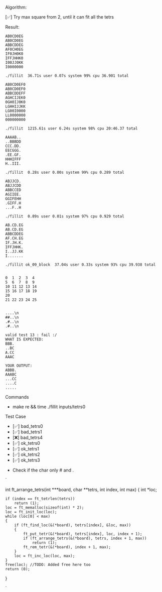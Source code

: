 Algorithm:

[✅] Try max square from 2, until it can fit all the tetrs

Result:

```
AB0CD0EG
AB0CD0EG
ABBCDDEG
AF0CH0EG
IF0JH0K0
IFFJHHK0
I00JJ0KK
I0000000

./fillit  36.71s user 0.07s system 99% cpu 36.901 total

AB0CD0EF0
AB0CD0EF0
ABBCDDEFF
AGHCIJEK0
0GH0IJ0K0
LGHHIJJKK
LG00I0000
LL0000000
000000000

./fillit  1215.61s user 6.24s system 98% cpu 20:46.37 total

AAAAB..
..BBBDD
CCC.DD.
EECGGG.
.EE.GF.
HHHIFFF
H..III.

./fillit  0.28s user 0.00s system 99% cpu 0.289 total

ABJJCD.
ABJJCDD
ABBCCED
AGIIEE.
GGIFEHH
.GIFF.H
...F..H

./fillit  0.89s user 0.01s system 97% cpu 0.929 total

AB.CD.EG
AB.CD.EG
ABBCDDEG
AF.CH.EG
IF.JH.K.
IFFJHHK.
I..JJ.KK
I.......

./fillit ok_09_block  37.04s user 0.33s system 93% cpu 39.938 total


0  1  2  3  4
5  6  7  8  9
10 11 12 13 14
15 16 17 18 19
20
21 22 23 24 25


....\n
##..\n
.#..\n
.#..\n

valid test 13 : fail :/
WHAT IS EXPECTED:
BBB.
..BC
A.CC
AAAC

YOUR OUTPUT:
ABBB.
AAABC
...CC
....C
.....

```

Commands
- make re && time ./fillit inputs/tetrs0


Test Case

- [✅] bad_tetrs0
- [✅] bad_tetrs1
- [❌] bad_tetrs4
- [✅] ok_tetrs0
- [✅] ok_tetrs1
- [✅] ok_tetrs2
- [✅] ok_tetrs3

* Check if the char only # and .

`

int		ft_arrange_tetrs(int ***board, char **tetrs, int index, int max)
{
	int *loc;

	if (index == ft_tetrlen(tetrs))
		return (1);
	loc = ft_memalloc(sizeof(int) * 2);
	loc = ft_init_loc(loc);
	while (loc[0] < max)
	{
		if (ft_find_loc(&(*board), tetrs[index], &loc, max))
		{
			ft_put_tetr(&(*board), tetrs[index], loc, index + 1);
			if (ft_arrange_tetrs(&(*board), tetrs, index + 1, max))
				return (1);
			ft_rem_tetr(&(*board), index + 1, max);
		}
		loc = ft_inc_loc(loc, max);
	}
	free(loc); //TODO: Added free here too
	return (0);
}

`